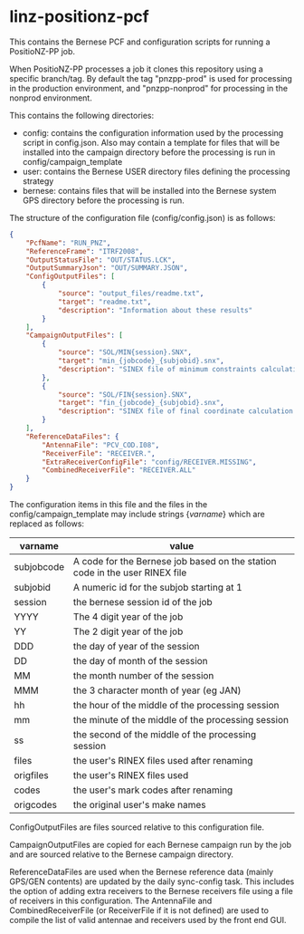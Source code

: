 # linz-positionz-pcf

This contains the Bernese PCF and configuration scripts for running a PositioNZ-PP job.

When PositioNZ-PP processes a job it clones this repository using a specific branch/tag.
By default the tag "pnzpp-prod" is used for processing in the production environment, and
"pnzpp-nonprod" for processing in the nonprod environment.

This contains the following directories:

* config: contains the configuration information used by the processing script in config.json.  Also may contain a template for files that will be installed into the campaign directory before the processing is run in config/campaign_template
* user: contains the Bernese USER directory files defining the processing strategy
* bernese: contains files that will be installed into the Bernese system GPS directory before the processing is run.

The structure of the configuration file (config/config.json) is as follows:

```json
{
    "PcfName": "RUN_PNZ",
    "ReferenceFrame": "ITRF2008",
    "OutputStatusFile": "OUT/STATUS.LCK",
    "OutputSummaryJson": "OUT/SUMMARY.JSON",
    "ConfigOutputFiles": [
        {
            "source": "output_files/readme.txt",
            "target": "readme.txt",
            "description": "Information about these results"
        }
    ],
    "CampaignOutputFiles": [
        {
            "source": "SOL/MIN{session}.SNX",
            "target": "min_{jobcode}_{subjobid}.snx",
            "description": "SINEX file of minimum constraints calculation for {origcodes} ({origfiles})"
        },
        {
            "source": "SOL/FIN{session}.SNX",
            "target": "fin_{jobcode}_{subjobid}.snx",
            "description": "SINEX file of final coordinate calculation for {origcodes} ({origfiles})"
        }
    ],
    "ReferenceDataFiles": {
        "AntennaFile": "PCV_COD.I08",
        "ReceiverFile": "RECEIVER.",
        "ExtraReceiverConfigFile": "config/RECEIVER.MISSING",
        "CombinedReceiverFile": "RECEIVER.ALL"
    }
}
```

The configuration items in this file and the files in the config/campaign_template may include strings {_varname_} which are replaced as follows:

varname | value
--- | ---
subjobcode | A code for the Bernese job based on the station code in the user RINEX file
subjobid | A numeric id for the subjob starting at 1
session | the bernese session id of the job
YYYY | The 4 digit year of the job
YY | The 2 digit year of the job
DDD | the day of year of the session
DD | the day of month of the session
MM | the month number of the session
MMM | the 3 character month of year (eg JAN)
hh | the hour of the middle of the processing session
mm | the minute of the middle of the processing session
ss | the second of the middle of the processing session
files | the user's RINEX files used after renaming
origfiles | the user's RINEX files used
codes | the user's mark codes after renaming
origcodes | the original user's make names

ConfigOutputFiles are files sourced relative to this configuration file.

CampaignOutputFiles are copied for each Bernese campaign run by the job and are sourced relative to the Bernese campaign directory.

ReferenceDataFiles are used when the Bernese reference data (mainly GPS/GEN contents) are updated by the daily sync-config task.  This includes the option of adding extra receivers to the Bernese receivers file using a file of receivers in this configuration.  The AntennaFile and CombinedReceiverFile (or ReceiverFile if it is not defined) are used to compile the list of valid antennae and receivers used by the front end GUI.
